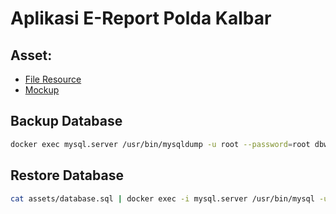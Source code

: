 # Aplikasi E-Report Polda Kalbar
## Asset:
- [File Resource](https://drive.google.com/drive/folders/1K6BHuxMQ5H5u1CwVjzY1OTfveWZ6o72F)
- [Mockup](https://www.figma.com/file/BlTxSDXAcFwd6LpfVaO88G/E-REPORT-POLDA-KALBAR-REV?node-id=0%3A1)

## Backup Database
```sh
docker exec mysql.server /usr/bin/mysqldump -u root --password=root dbweb_ereport > assets/database.sql
```

## Restore Database
```sh
cat assets/database.sql | docker exec -i mysql.server /usr/bin/mysql -u root --password=root dbweb_ereport
```